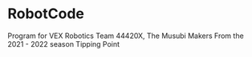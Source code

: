 # RobotCode
Program for VEX Robotics Team 44420X, The Musubi Makers
From the 2021 - 2022 season Tipping Point

